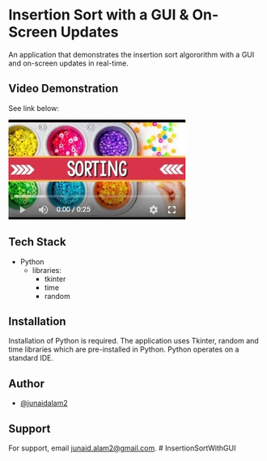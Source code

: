 
# Insertion Sort with a GUI & On-Screen Updates
An application that demonstrates the insertion sort algororithm with a GUI and on-screen updates in real-time.


## Video Demonstration
See link below:

<a href="https://youtu.be/q9K6frZXSxM" target="_blank">
   <img src="https://github.com/junaidalam2/InsertionSortWithGUI/blob/main/videoThumbnail.jpg">      
</a> 


## Tech Stack

- Python
  - libraries:
    - tkinter
    - time
    - random


## Installation
Installation of Python is required. The application uses Tkinter, random and time libraries which are pre-installed in Python. Python operates on a standard IDE. 

## Author

- [@junaidalam2](https://github.com/junaidalam2)


## Support

For support, email junaid.alam2@gmail.com.
#   I n s e r t i o n S o r t W i t h G U I 
 
 